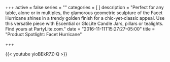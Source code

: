 +++
active = false
series = ""
categories = [
]
description = "Perfect for any table, alone or in multiples, the glamorous geometric sculpture of the Facet Hurricane shines in a trendy golden finish for a chic-yet-classic appeal. Use this versatile piece with Escential or GloLite Candle Jars, pillars or tealights. Find yours at PartyLite.com."
date = "2016-11-11T15:27:27-05:00"
title = "Product Spotlight: Facet Hurricane"

+++

{{< youtube yioBEkR7Z-Q >}}
